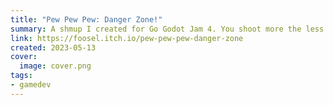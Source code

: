 ```yaml
---
title: "Pew Pew Pew: Danger Zone!"
summary: A shmup I created for Go Godot Jam 4. You shoot more the less health you have.
link: https://foosel.itch.io/pew-pew-pew-danger-zone
created: 2023-05-13
cover:
  image: cover.png
tags:
- gamedev
---
```

